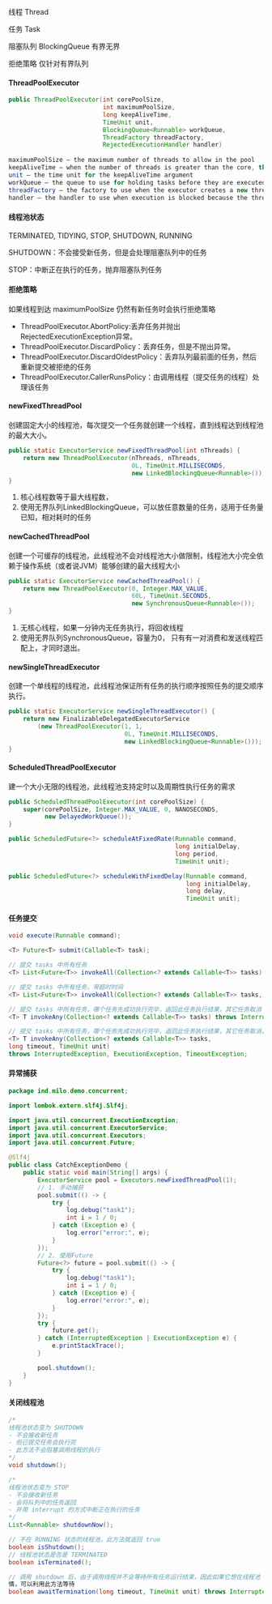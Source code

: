 线程 Thread

任务 Task

阻塞队列 BlockingQueue 有界无界

拒绝策略 仅针对有界队列





#### ThreadPoolExecutor

```java
public ThreadPoolExecutor(int corePoolSize,
                          int maximumPoolSize,
                          long keepAliveTime,
                          TimeUnit unit,
                          BlockingQueue<Runnable> workQueue,
                          ThreadFactory threadFactory,
                          RejectedExecutionHandler handler)
    
maximumPoolSize – the maximum number of threads to allow in the pool
keepAliveTime – when the number of threads is greater than the core, this is the maximum time that excess（过多的） idle（闲置的） threads will wait for new tasks before terminating.
unit – the time unit for the keepAliveTime argument
workQueue – the queue to use for holding tasks before they are executed. This queue will hold only the Runnable tasks submitted by the execute method.
threadFactory – the factory to use when the executor creates a new thread
handler – the handler to use when execution is blocked because the thread bounds and queue capacities are reached    
```

#### 线程池状态

TERMINATED, TIDYING, STOP, SHUTDOWN, RUNNING

SHUTDOWN：不会接受新任务，但是会处理阻塞队列中的任务

STOP：中断正在执行的任务，抛弃阻塞队列任务

#### 拒绝策略

如果线程到达 maximumPoolSize 仍然有新任务时会执行拒绝策略

- ThreadPoolExecutor.AbortPolicy:丢弃任务并抛出RejectedExecutionException异常。 
- ThreadPoolExecutor.DiscardPolicy：丢弃任务，但是不抛出异常。 
- ThreadPoolExecutor.DiscardOldestPolicy：丢弃队列最前面的任务，然后重新提交被拒绝的任务 
- ThreadPoolExecutor.CallerRunsPolicy：由调用线程（提交任务的线程）处理该任务

#### newFixedThreadPool

创建固定大小的线程池，每次提交一个任务就创建一个线程，直到线程达到线程池的最大大小。

```java
public static ExecutorService newFixedThreadPool(int nThreads) {
    return new ThreadPoolExecutor(nThreads, nThreads,
                                  0L, TimeUnit.MILLISECONDS,
                                  new LinkedBlockingQueue<Runnable>());
}
```

1. 核心线程数等于最大线程数，
2. 使用无界队列LinkedBlockingQueue，可以放任意数量的任务，适用于任务量已知，相对耗时的任务

#### newCachedThreadPool

创建一个可缓存的线程池，此线程池不会对线程池大小做限制，线程池大小完全依赖于操作系统（或者说JVM）能够创建的最大线程大小

```java
public static ExecutorService newCachedThreadPool() {
    return new ThreadPoolExecutor(0, Integer.MAX_VALUE,
                                  60L, TimeUnit.SECONDS,
                                  new SynchronousQueue<Runnable>());
}
```

1. 无核心线程，如果一分钟内无任务执行，将回收线程
2. 使用无界队列SynchronousQueue，容量为0， 只有有一对消费和发送线程匹配上，才同时退出。

#### newSingleThreadExecutor

创建一个单线程的线程池，此线程池保证所有任务的执行顺序按照任务的提交顺序执行。

```java
public static ExecutorService newSingleThreadExecutor() {
    return new FinalizableDelegatedExecutorService
        (new ThreadPoolExecutor(1, 1,
                                0L, TimeUnit.MILLISECONDS,
                                new LinkedBlockingQueue<Runnable>()));
}
```

#### ScheduledThreadPoolExecutor

建一个大小无限的线程池，此线程池支持定时以及周期性执行任务的需求

```java
public ScheduledThreadPoolExecutor(int corePoolSize) {
    super(corePoolSize, Integer.MAX_VALUE, 0, NANOSECONDS,
          new DelayedWorkQueue());
}

public ScheduledFuture<?> scheduleAtFixedRate(Runnable command,
                                              long initialDelay,
                                              long period,
                                              TimeUnit unit);

public ScheduledFuture<?> scheduleWithFixedDelay(Runnable command,
                                                 long initialDelay,
                                                 long delay,
                                                 TimeUnit unit);
```



#### 任务提交

```java
void execute(Runnable command);

<T> Future<T> submit(Callable<T> task);

// 提交 tasks 中所有任务
<T> List<Future<T>> invokeAll(Collection<? extends Callable<T>> tasks) throws InterruptedException;

// 提交 tasks 中所有任务，带超时时间
<T> List<Future<T>> invokeAll(Collection<? extends Callable<T>> tasks, long timeout, TimeUnit unit) throws InterruptedException;

// 提交 tasks 中所有任务，哪个任务先成功执行完毕，返回此任务执行结果，其它任务取消
<T> T invokeAny(Collection<? extends Callable<T>> tasks) throws InterruptedException, ExecutionException;

// 提交 tasks 中所有任务，哪个任务先成功执行完毕，返回此任务执行结果，其它任务取消，带超时时间
<T> T invokeAny(Collection<? extends Callable<T>> tasks,
long timeout, TimeUnit unit)
throws InterruptedException, ExecutionException, TimeoutException;
```

#### 异常捕获

```java
package ind.milo.demo.concurrent;

import lombok.extern.slf4j.Slf4j;

import java.util.concurrent.ExecutionException;
import java.util.concurrent.ExecutorService;
import java.util.concurrent.Executors;
import java.util.concurrent.Future;

@Slf4j
public class CatchExceptionDemo {
    public static void main(String[] args) {
        ExecutorService pool = Executors.newFixedThreadPool(1);
        // 1. 手动捕获
        pool.submit(() -> {
            try {
                log.debug("task1");
                int i = 1 / 0;
            } catch (Exception e) {
                log.error("error:", e);
            }
        });
        // 2. 使用Future
        Future<?> future = pool.submit(() -> {
            try {
                log.debug("task1");
                int i = 1 / 0;
            } catch (Exception e) {
                log.error("error:", e);
            }
        });
        try {
            future.get();
        } catch (InterruptedException | ExecutionException e) {
            e.printStackTrace();
        }

        pool.shutdown();
    }
}
```

#### 关闭线程池

 ```java
/*
线程池状态变为 SHUTDOWN
- 不会接收新任务
- 但已提交任务会执行完
- 此方法不会阻塞调用线程的执行
*/
void shutdown();

/*
线程池状态变为 STOP
- 不会接收新任务
- 会将队列中的任务返回
- 并用 interrupt 的方式中断正在执行的任务
*/
List<Runnable> shutdownNow();

// 不在 RUNNING 状态的线程池，此方法就返回 true
boolean isShutdown();
// 线程池状态是否是 TERMINATED
boolean isTerminated();

// 调用 shutdown 后，由于调用线程并不会等待所有任务运行结束，因此如果它想在线程池 TERMINATED 后做些事
情，可以利用此方法等待
boolean awaitTermination(long timeout, TimeUnit unit) throws InterruptedException;
 ```

